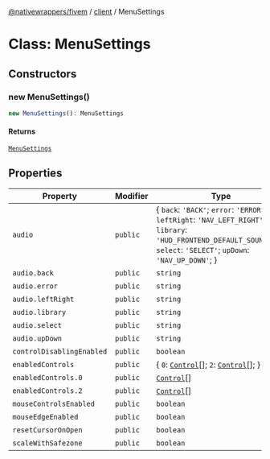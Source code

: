 [@nativewrappers/fivem](../../README.md) / [client](../README.md) / MenuSettings

# Class: MenuSettings

## Constructors

### new MenuSettings()

```ts
new MenuSettings(): MenuSettings
```

#### Returns

[`MenuSettings`](MenuSettings.md)

## Properties

| Property | Modifier | Type | Default value | Defined in |
| ------ | ------ | ------ | ------ | ------ |
| `audio` | `public` | \{ `back`: `'BACK'`; `error`: `'ERROR'`; `leftRight`: `'NAV_LEFT_RIGHT'`; `library`: `'HUD_FRONTEND_DEFAULT_SOUNDSET'`; `select`: `'SELECT'`; `upDown`: `'NAV_UP_DOWN'`; \} | `undefined` | [src/client/ui/menu/MenuSettings.ts:10](https://github.com/nativewrappers/fivem/blob/a8f3fbc0f47fb5552a00c18a4d0c12645ae62f70/src/client/ui/menu/MenuSettings.ts#L10) |
| `audio.back` | `public` | `string` | `'BACK'` | [src/client/ui/menu/MenuSettings.ts:15](https://github.com/nativewrappers/fivem/blob/a8f3fbc0f47fb5552a00c18a4d0c12645ae62f70/src/client/ui/menu/MenuSettings.ts#L15) |
| `audio.error` | `public` | `string` | `'ERROR'` | [src/client/ui/menu/MenuSettings.ts:16](https://github.com/nativewrappers/fivem/blob/a8f3fbc0f47fb5552a00c18a4d0c12645ae62f70/src/client/ui/menu/MenuSettings.ts#L16) |
| `audio.leftRight` | `public` | `string` | `'NAV_LEFT_RIGHT'` | [src/client/ui/menu/MenuSettings.ts:13](https://github.com/nativewrappers/fivem/blob/a8f3fbc0f47fb5552a00c18a4d0c12645ae62f70/src/client/ui/menu/MenuSettings.ts#L13) |
| `audio.library` | `public` | `string` | `'HUD_FRONTEND_DEFAULT_SOUNDSET'` | [src/client/ui/menu/MenuSettings.ts:11](https://github.com/nativewrappers/fivem/blob/a8f3fbc0f47fb5552a00c18a4d0c12645ae62f70/src/client/ui/menu/MenuSettings.ts#L11) |
| `audio.select` | `public` | `string` | `'SELECT'` | [src/client/ui/menu/MenuSettings.ts:14](https://github.com/nativewrappers/fivem/blob/a8f3fbc0f47fb5552a00c18a4d0c12645ae62f70/src/client/ui/menu/MenuSettings.ts#L14) |
| `audio.upDown` | `public` | `string` | `'NAV_UP_DOWN'` | [src/client/ui/menu/MenuSettings.ts:12](https://github.com/nativewrappers/fivem/blob/a8f3fbc0f47fb5552a00c18a4d0c12645ae62f70/src/client/ui/menu/MenuSettings.ts#L12) |
| `controlDisablingEnabled` | `public` | `boolean` | `true` | [src/client/ui/menu/MenuSettings.ts:9](https://github.com/nativewrappers/fivem/blob/a8f3fbc0f47fb5552a00c18a4d0c12645ae62f70/src/client/ui/menu/MenuSettings.ts#L9) |
| `enabledControls` | `public` | \{ `0`: [`Control`](../enumerations/Control.md)[]; `2`: [`Control`](../enumerations/Control.md)[]; \} | `undefined` | [src/client/ui/menu/MenuSettings.ts:18](https://github.com/nativewrappers/fivem/blob/a8f3fbc0f47fb5552a00c18a4d0c12645ae62f70/src/client/ui/menu/MenuSettings.ts#L18) |
| `enabledControls.0` | `public` | [`Control`](../enumerations/Control.md)[] | `undefined` | [src/client/ui/menu/MenuSettings.ts:20](https://github.com/nativewrappers/fivem/blob/a8f3fbc0f47fb5552a00c18a4d0c12645ae62f70/src/client/ui/menu/MenuSettings.ts#L20) |
| `enabledControls.2` | `public` | [`Control`](../enumerations/Control.md)[] | `undefined` | [src/client/ui/menu/MenuSettings.ts:19](https://github.com/nativewrappers/fivem/blob/a8f3fbc0f47fb5552a00c18a4d0c12645ae62f70/src/client/ui/menu/MenuSettings.ts#L19) |
| `mouseControlsEnabled` | `public` | `boolean` | `true` | [src/client/ui/menu/MenuSettings.ts:7](https://github.com/nativewrappers/fivem/blob/a8f3fbc0f47fb5552a00c18a4d0c12645ae62f70/src/client/ui/menu/MenuSettings.ts#L7) |
| `mouseEdgeEnabled` | `public` | `boolean` | `true` | [src/client/ui/menu/MenuSettings.ts:8](https://github.com/nativewrappers/fivem/blob/a8f3fbc0f47fb5552a00c18a4d0c12645ae62f70/src/client/ui/menu/MenuSettings.ts#L8) |
| `resetCursorOnOpen` | `public` | `boolean` | `true` | [src/client/ui/menu/MenuSettings.ts:6](https://github.com/nativewrappers/fivem/blob/a8f3fbc0f47fb5552a00c18a4d0c12645ae62f70/src/client/ui/menu/MenuSettings.ts#L6) |
| `scaleWithSafezone` | `public` | `boolean` | `true` | [src/client/ui/menu/MenuSettings.ts:5](https://github.com/nativewrappers/fivem/blob/a8f3fbc0f47fb5552a00c18a4d0c12645ae62f70/src/client/ui/menu/MenuSettings.ts#L5) |

